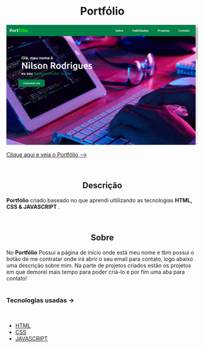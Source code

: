 
<h1 align='center'>Portfólio</h1>

<img src='img/portfolio.png'>

<br/>

<a href='https://evanilsonpg.github.io/Portfolio/'>Clique aqui e veja o Portfólio --></a>

<br/>

<h2 align='center'>Descrição</h2> 

**Portfólio** criado baseado no que aprendi ultilizando as tecnologias **HTML, CSS & JAVASCRIPT** .

<br/>

<h2 align='center'>Sobre</h2>

No **Portfólio** Possui a página de início onde está meu nome e tbm possui o botão de me contratar onde irá abrir o seu email para contato, logo abaixo uma descrição sobre mim. Na parte de projetos criados estão os projetos em que demorei mais tempo para poder criá-lo e por fim uma aba para contato!
<br/>
<br/>

### **Tecnologias usadas** ->
<br/>

- [HTML]()
- [CSS]()
- [JAVASCRIPT]()









